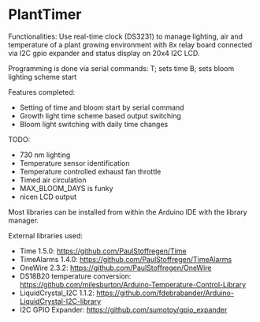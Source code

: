 # PlantTimer

Functionalities:
Use real-time clock (DS3231) to manage lighting,
air and temperature of a plant growing environment
with 8x relay board connected via I2C gpio expander
and status display on 20x4 I2C LCD.

Programming is done via serial commands:
T<unixtimestamp>; sets time
B<unixtimestamp>; sets bloom lighting scheme start

Features completed:
- Setting of time and bloom start by serial command
- Growth light time scheme based output switching
- Bloom light switching with daily time changes

TODO:
- 730 nm lighting
- Temperature sensor identification
- Temperature controlled exhaust fan throttle
- Timed air circulation
- MAX_BLOOM_DAYS is funky
- nicen LCD output

Most libraries can be installed from within the
Arduino IDE with the library manager.

External libraries used:
- Time 1.5.0: https://github.com/PaulStoffregen/Time
- TimeAlarms 1.4.0: https://github.com/PaulStoffregen/TimeAlarms
- OneWire 2.3.2: https://github.com/PaulStoffregen/OneWire
- DS18B20 temperature conversion: https://github.com/milesburton/Arduino-Temperature-Control-Library
- LiquidCrystal_I2C 1.1.2: https://github.com/fdebrabander/Arduino-LiquidCrystal-I2C-library
- I2C GPIO Expander: https://github.com/sumotoy/gpio_expander
